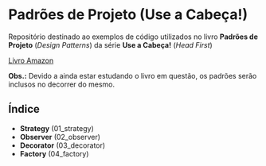 # Padrões de Projeto (Use a Cabeça!)

Repositório destinado ao exemplos de código utilizados no livro **Padrões de Projeto** (_Design Patterns_) da série **Use a Cabeça!** (_Head First_)

[Livro Amazon](https://www.amazon.com.br/Cabe%C3%A7a-Padr%C3%B5es-Projetos-Eric-Freeman/dp/8576081741/ref=sr_1_2?__mk_pt_BR=%C3%85M%C3%85%C5%BD%C3%95%C3%91&crid=I0MJPK507MLU&keywords=padr%C3%B5es+de+projeto&qid=1587251791&sprefix=padr%C3%B5es+de+pro%2Caps%2C321&sr=8-2)

**Obs.:** Devido a ainda estar estudando o livro em questão, os padrões serão inclusos no decorrer do mesmo.

## Índice
* **Strategy** (01_strategy)
* **Observer** (02_observer)
* **Decorator** (03_decorator)
* **Factory** (04_factory)

